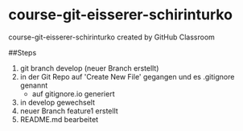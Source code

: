 # course-git-eisserer-schirinturko
course-git-eisserer-schirinturko created by GitHub Classroom

##Steps
1. git branch develop (neuer Branch erstellt)
2. in der Git Repo auf 'Create New File' gegangen und es .gitignore genannt
	- auf gitignore.io generiert
3. in develop gewechselt
4. neuer Branch feature1 erstellt
5. README.md bearbeitet
